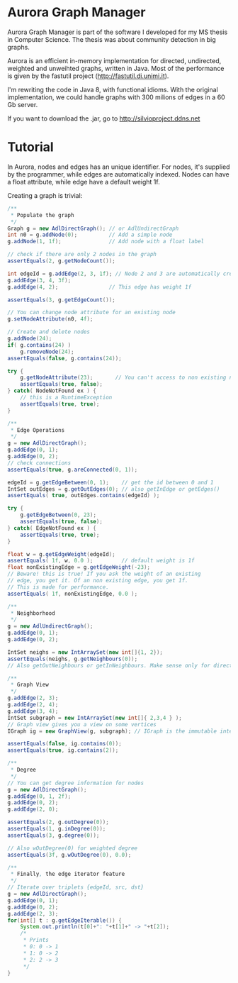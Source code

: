 Aurora Graph Manager
==================

Aurora Graph Manager is part of the software I developed for my MS thesis in Computer Science.
The thesis was about community detection in big graphs.

Aurora is an efficient in-memory implementation for directed, undirected, weighted and unweihted graphs, written in Java.
Most of the performance is given by the fastutil project (http://fastutil.di.unimi.it).

I'm rewriting the code in Java 8, with functional idioms. With the original implementation, we could handle
graphs with 300 milions of edges in a 60 Gb server.

If you want to download the .jar, go to http://silvioproject.ddns.net

Tutorial
==================

In Aurora, nodes and edges has an unique identifier. For nodes, it's supplied by the programmer, while edges are
automatically indexed. Nodes can have a float attribute, while edge have a default weight 1f.

Creating a graph is trivial:

```java
/**
 * Populate the graph
 */
Graph g = new AdlDirectGraph();	// or AdlUndirectGraph
int n0 = g.addNode(0);          // Add a simple node
g.addNode(1, 1f);               // Add node with a float label

// check if there are only 2 nodes in the graph
assertEquals(2, g.getNodeCount());

int edgeId = g.addEdge(2, 3, 1f); // Node 2 and 3 are automatically created
g.addEdge(3, 4, 3f);  
g.addEdge(4, 2);                // This edge has weight 1f

assertEquals(3, g.getEdgeCount());

// You can change node attribute for an existing node
g.setNodeAttribute(n0, 4f);

// Create and delete nodes
g.addNode(24);
if( g.contains(24) )
	g.removeNode(24);
assertEquals(false, g.contains(24));

try {
	g.getNodeAttribute(23);       // You can't access to non existing nodes
	assertEquals(true, false);
} catch( NodeNotFound ex ) {
	// this is a RuntimeException
	assertEquals(true, true);
}

/**
 * Edge Operations
 */
g = new AdlDirectGraph();
g.addEdge(0, 1);
g.addEdge(0, 2);
// check connections
assertEquals(true, g.areConnected(0, 1));

edgeId = g.getEdgeBetween(0, 1);	// get the id between 0 and 1
IntSet outEdges = g.getOutEdges(0);	// also getInEdge or getEdges()
assertEquals( true, outEdges.contains(edgeId) );

try {
	g.getEdgeBetween(0, 23);
	assertEquals(true, false);
} catch( EdgeNotFound ex ) {
	assertEquals(true, true);
}

float w = g.getEdgeWeight(edgeId);
assertEquals( 1f, w, 0.0 );			// default weight is 1f
float nonExistingEdge = g.getEdgeWeight(-23);
// Beware! this is true! If you ask the weight of an existing
// edge, you get it. Of an non existing edge, you get 1f. 
// This is made for performance.
assertEquals( 1f, nonExistingEdge, 0.0 );

/**
 * Neighborhood
 */
g = new AdlUndirectGraph();
g.addEdge(0, 1);
g.addEdge(0, 2);

IntSet neighs = new IntArraySet(new int[]{1, 2});
assertEquals(neighs, g.getNeighbours(0));
// Also getOutNeighbours or getInNeighbours. Make sense only for directed graph

/**
 * Graph View
 */
g.addEdge(2, 3);
g.addEdge(2, 4);
g.addEdge(3, 4);
IntSet subgraph = new IntArraySet(new int[]{ 2,3,4 } );
// Graph view gives you a view on some vertices
IGraph ig = new GraphView(g, subgraph);	// IGraph is the immutable interface for Graph

assertEquals(false, ig.contains(0));
assertEquals(true, ig.contains(2));

/**
 * Degree
 */
// You can get degree information for nodes
g = new AdlDirectGraph();
g.addEdge(0, 1, 2f);
g.addEdge(0, 2);
g.addEdge(2, 0);

assertEquals(2, g.outDegree(0));
assertEquals(1, g.inDegree(0));
assertEquals(3, g.degree(0));

// Also wOutDegree(0) for weighted degree
assertEquals(3f, g.wOutDegree(0), 0.0);

/**
 * Finally, the edge iterator feature
 */
// Iterate over triplets {edgeId, src, dst}
g = new AdlDirectGraph();
g.addEdge(0, 1);
g.addEdge(0, 2);
g.addEdge(2, 3);
for(int[] t : g.getEdgeIterable()) {
	System.out.println(t[0]+": "+t[1]+" -> "+t[2]);
	/*
	 * Prints
	 * 0: 0 -> 1
	 * 1: 0 -> 2
	 * 2: 2 -> 3
	 */
}
```
